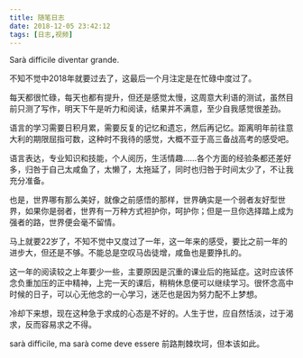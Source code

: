 ```yaml
---
title: 随笔日志
date: 2018-12-05 23:42:12
tags: [日志,视频]
---
```

<div id="muteYouTubeVideoPlayer"></div>
 
<script async src="https://www.youtube.com/iframe_api"></script>
<script>
 function onYouTubeIframeAPIReady() {
  var player;
  player = new YT.Player('muteYouTubeVideoPlayer', {
    videoId: '8XcgnphhzdI', // YouTube 影片ID
    width: 560,               // 播放器寬度 (px)
    height: 316,              // 播放器高度 (px)
    playerVars: {
      autoplay: 1,        // 在讀取時自動播放影片
      controls: 1,        // 在播放器顯示暫停／播放按鈕
      showinfo: 0,        // 隱藏影片標題
      modestbranding: 1,  // 隱藏YouTube Logo
      loop: 1,            // 讓影片循環播放
      fs: 0,              // 隱藏全螢幕按鈕
      cc_load_policty: 0, // 隱藏字幕
      iv_load_policy: 3,  // 隱藏影片註解
      autohide: 0         // 當播放影片時隱藏影片控制列
    },
    events: {
      onReady: function(e) {
        e.target.mute();
      }
    }
  });
 }
</script>

Sarà difficile diventar grande.

不知不觉中2018年就要过去了，这最后一个月注定是在忙碌中度过了。

每天都很忙碌，每天也都有提升，但还是感觉太慢，这周意大利语的测试，虽然目前只测了写作，明天下午是听力和阅读，结果并不满意，至少自我感觉很差劲。

语言的学习需要日积月累，需要反复的记忆和遗忘，然后再记忆。距离明年前往意大利的期限屈指可数，这种时不我待的感觉，大概不亚于高三备战高考的感受吧。

语言表达，专业知识和技能，个人阅历，生活情趣……各个方面的经验条都还差好多，归咎于自己太咸鱼了，太懒了，太拖延了，同时也归咎于时间太少了，不让我充分准备。

也是，世界哪有那么美好，就像之前感悟的那样，世界确实是一个弱者友好型世界，如果你是弱者，世界有一万种方式袒护你，呵护你；但是一旦你选择踏上成为强者的路，世界便会毫不留情。

马上就要22岁了，不知不觉中又度过了一年，这一年来的感受，要比之前一年的进步大，但还是不够。不能总是空叹马齿徒增，咸鱼也是要挣扎的。

这一年的阅读较之上年要少一些，主要原因是沉重的课业后的拖延症。这时应该怀念负重加压的正中精神，上完一天的课后，稍稍休息便可以继续学习。很怀念高中时候的日子，可以心无他念的一心学习，迷茫也是因为努力配不上梦想。

冷却下来想，现在这种急于求成的心态是不好的。人生于世，应自然恬淡，过于渴求，反而容易求之不得。

sarà difficile, ma sarà come deve essere 前路荆棘坎坷，但本该如此。